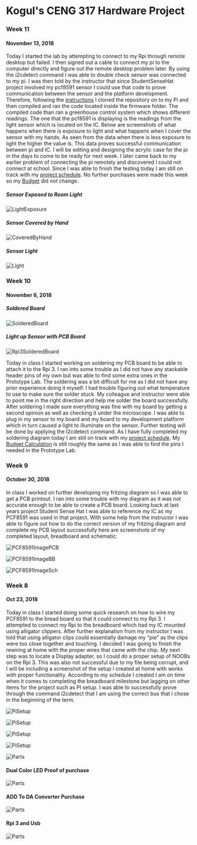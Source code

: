 # Kogul's CENG 317 Hardware Project

### Week 11

#### November 13, 2018
Today I started the lab by attempting to connect to my Rpi through remote desktop but failed. I then signed out a cable to connect my pi to the computer directly and figure out the remote desktop problem later. By using the i2cdetect command I was able to double check sensor was connected to my pi. I was then told by the instructor that since StudentSenseHat project involved my pcf8591 sensor I could use that code to prove communication between the sensor and the platform development. Therefore, following the [instructions](https://github.com/six0four/StudentSenseHat#student-raspberry-pi-image-creation-and-test-code) I cloned the repository on to my Pi and then compiled and ran the code located inside the firmware folder. The compiled code than ran a greenhouse control system which shows different readings. The one that the pcf8591 is displaying is the readings from the light sensor which is located on the IC. Below are screenshots of what happens when there is exposure to light and what happens when I cover the sensor with my hands. As seen from the data when there is less exposure to light the higher the value is. This data proves successful communication between pi and IC. I will be editing and designing the acrylic case for the pi in the days to come to be ready for next week. I later came back to my earlier problem of connecting the pi remotely and discovered I could not connect at school. Since I was able to finish the testing today I am still on track with my [project schedule](https://github.com/KogulB/KogulBCENG317Project/blob/master/documentation/Schedule.mp). No further purchases were made this week so my [Budget](https://github.com/KogulB/KogulBCENG317Project/blob/master/documentation/Budget.xlsx) did not change. 

##### Sensor Exposed to Room Light
![LightExposure](https://raw.githubusercontent.com/KogulB/KogulBCENG317Project/master/Images/NotCovered.PNG)

##### Sensor Covered by Hand
![CoveredByHand](https://raw.githubusercontent.com/KogulB/KogulBCENG317Project/master/Images/Covered.PNG)

##### Sensor Light
![Light](https://raw.githubusercontent.com/KogulB/KogulBCENG317Project/master/Images/LightSensor.jpg)

### Week 10

#### November 6, 2018

##### Soldered Board
![SolderedBoard](https://raw.githubusercontent.com/KogulB/KogulBCENG317Project/master/PCF8591PCBLayout/PCBBoardSoldered.jpg)

##### Light up Sensor with PCB Board

![Rpi3SolderedBoard](https://raw.githubusercontent.com/KogulB/KogulBCENG317Project/master/PCF8591PCBLayout/Illumination.png)

Today in class I started working on soldering my PCB board to be able to attach it to the Rpi 3.
I ran into some trouble as I did not have any stackable header pins of my own but was able to find some extra ones in the Prototype Lab.
The soldering was a bit difficult for me as I did not have any prior experience doing it myself.
I had trouble figuring out what temperature to use to make sure the solder stuck.
My colleague and instructor were able to point me in the right direction and help me solder the board successfully.
After soldering I made sure everything was fine with my board by getting a second opinion as well as checking it under the microscope.
I was able to plug in my sensor to my board and my board to my development platform which in turn caused a light to illuminate on the sensor.
Further testing will be done by applying the I2cdetect command. As I have fully completed my soldering diagram today I am still on track with my [project schedule](https://github.com/KogulB/KogulBCENG317Project/blob/master/documentation/Schedule.mpp).
My [Budget Calculation](https://github.com/KogulB/KogulBCENG317Project/blob/master/documentation/Budget.xlsx) 
is still roughly the same as I was able to find the pins I needed in the Prototype Lab.

### Week 9

#### October 30, 2018

In class I worked on further developing my fritzing diagram so I was able to get a PCB printout.
I ran into some trouble with my diagram as it was not accurate enough to be able to create
a PCB board. Looking back at last years project Student Sense Hat I was able to reference my IC
as my PCF8591 was used in that project. With some help from the instructor I was able to figure out how to do the correct version of my fritzing diagram and complete my PCB layout successfully here are screenshots of my completed layout, breadboard and schematic:

![PCF8591ImagePCB](https://raw.githubusercontent.com/KogulB/KogulBCENG317Project/master/PCF8591PCBLayout/PCF8591PCB.PNG)

![PCF8591ImageBB](https://raw.githubusercontent.com/KogulB/KogulBCENG317Project/master/PCF8591PCBLayout/BreadBoardLayout.PNG)

![PCF8591ImageSch](https://raw.githubusercontent.com/KogulB/KogulBCENG317Project/master/PCF8591PCBLayout/PCF8591Schematic.PNG)


### Week 8
#### Oct 23, 2018

 Today in class I started doing some quick research on how to wire my PCF8591 to the 
 bread board so that it could connect to my Rpi 3. I attempted to connect my Rpi to the breadboard which had my IC mounted using alligator clippers. 
 After further explanation from my instructor I was told that using alligator clips could essentially damage my “pie” as the clips were too close together and touching. 
 I decided I was going to finish the rewiring at home with the proper wires that came with the chip. 
 My next step was to locate a Display adapter, so I could do a proper setup of NOOBs on the Rpi 3. 
 This was also not successful due to my file being corrupt, and I will be including a screenshot of the setup I created at home with works with proper functionality. 
 According to my schedule I created I am on time when it comes to completing the breadboard milestone but lagging on other items for the project such as PI setup. 
 I was able to successfully prove through the command I2cdetect that I am using the correct bus that I chose in the beginning of the term.


![PiSetup](https://raw.githubusercontent.com/KogulB/KogulBCENG317Project/master/Images/piSetupjpeg.jpeg)

![PiSetup](https://raw.githubusercontent.com/KogulB/KogulBCENG317Project/master/Images/PCF8591.png)

![PiSetup](https://raw.githubusercontent.com/KogulB/KogulBCENG317Project/master/Images/PiScreen.jpeg)

![PiSetup](https://raw.githubusercontent.com/KogulB/KogulBCENG317Project/master/Images/Assigned.PNG)

![Parts](https://raw.githubusercontent.com/KogulB/KogulBCENG317Project/master/KogulSoldering.png)

#### Dual Color LED Proof of purchase

![Parts](https://raw.githubusercontent.com/KogulB/KogulBCENG317Project/master/documentation/Dual%20Color%20Led.jpg)
	
	
#### ADD To DA Converter Purchase  

![Parts](https://raw.githubusercontent.com/KogulB/KogulBCENG317Project/master/documentation/SunfounderADDApcf8591.PNG)

#### Rpi 3 and Usb 

![Parts](https://raw.githubusercontent.com/KogulB/KogulBCENG317Project/master/documentation/UsbandRpi3.PNG)

